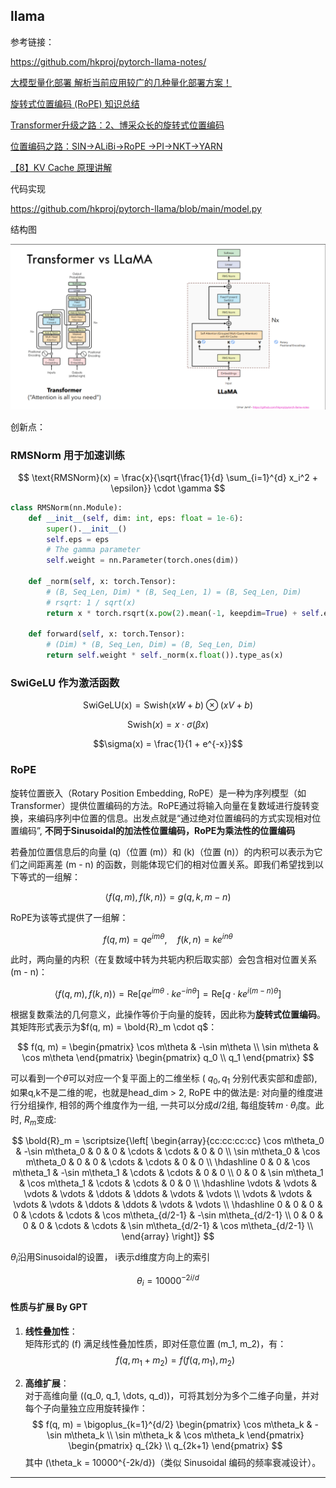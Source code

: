 ## llama

参考链接：

https://github.com/hkproj/pytorch-llama-notes/

[大模型量化部署 解析当前应用较广的几种量化部署方案！](https://www.bilibili.com/video/BV18p421273J?spm_id_from=333.788.videopod.sections&vd_source=c43347ef375755d298da8f0c05cfe444)

[旋转式位置编码 (RoPE) 知识总结](https://zhuanlan.zhihu.com/p/662790439)

[Transformer升级之路：2、博采众长的旋转式位置编码](https://spaces.ac.cn/archives/8265/comment-page-1)

[位置编码之路：SIN->ALiBi->RoPE ->PI->NKT->YARN](https://zhuanlan.zhihu.com/p/1894384438206505105)

[【8】KV Cache 原理讲解](https://www.bilibili.com/video/BV17CPkeEEzk?spm_id_from=333.788.videopod.sections&vd_source=c43347ef375755d298da8f0c05cfe444)

代码实现

https://github.com/hkproj/pytorch-llama/blob/main/model.py


结构图

![](./img/llama.png)


创新点：

### RMSNorm 用于加速训练

$$ \text{RMSNorm}(x) = \frac{x}{\sqrt{\frac{1}{d} \sum_{i=1}^{d} x_i^2 + \epsilon}} \cdot \gamma $$

```python
class RMSNorm(nn.Module):
    def __init__(self, dim: int, eps: float = 1e-6):
        super().__init__()
        self.eps = eps
        # The gamma parameter
        self.weight = nn.Parameter(torch.ones(dim))

    def _norm(self, x: torch.Tensor):
        # (B, Seq_Len, Dim) * (B, Seq_Len, 1) = (B, Seq_Len, Dim)
        # rsqrt: 1 / sqrt(x)
        return x * torch.rsqrt(x.pow(2).mean(-1, keepdim=True) + self.eps)

    def forward(self, x: torch.Tensor):
        # (Dim) * (B, Seq_Len, Dim) = (B, Seq_Len, Dim)
        return self.weight * self._norm(x.float()).type_as(x)
```

### SwiGeLU 作为激活函数

$$\text{SwiGeLU(x)} = \text{Swish}(xW+b) \otimes (xV+b) $$

$$\text{Swish}(x) = x \cdot \sigma(\beta x)$$

$$\sigma(x) = \frac{1}{1 + e^{-x}}$$

### RoPE
旋转位置嵌入（Rotary Position Embedding, RoPE）是一种为序列模型（如Transformer）提供位置编码的方法。RoPE通过将输入向量在复数域进行旋转变换，来编码序列中位置的信息。出发点就是“通过绝对位置编码的方式实现相对位置编码”, **不同于Sinusoidal的加法性位置编码，RoPE为乘法性的位置编码**

若叠加位置信息后的向量 \(q\)（位置 \(m\)）和 \(k\)（位置 \(n\)）的内积可以表示为它们之间距离差 \(m - n\) 的函数，则能体现它们的相对位置关系。即我们希望找到以下等式的一组解：

$$
\langle f(q, m), f(k, n) \rangle = g(q, k, m - n)
$$

RoPE为该等式提供了一组解：

$$
f(q, m) = q e^{i m \theta}, \quad f(k, n) = k e^{i n \theta}
$$

此时，两向量的内积（在复数域中转为共轭内积后取实部）会包含相对位置关系 \(m - n\)：

$$
\langle f(q, m), f(k, n) \rangle = \text{Re}\left[ q e^{i m \theta} \cdot k e^{-i n \theta} \right] = \text{Re}\left[ q \cdot k e^{i (m - n) \theta} \right]
$$

根据复数乘法的几何意义，此操作等价于向量的旋转，因此称为**旋转式位置编码**。其矩阵形式表示为$f(q, m) = \bold{R}_m \cdot q$：

$$
f(q, m) = 
\begin{pmatrix}
\cos m\theta & -\sin m\theta \\
\sin m\theta & \cos m\theta
\end{pmatrix}
\begin{pmatrix}
q_0 \\
q_1
\end{pmatrix}
$$

可以看到一个$\theta$可以对应一个复平面上的二维坐标 ( $q_0, q_1$ 分别代表实部和虚部), 如果q,k不是二维的呢，也就是head_dim > 2, RoPE 中的做法是: 对向量的维度进行分组操作, 相邻的两个维度作为一组, 一共可以分成$d / 2$组, 每组旋转$m \cdot \theta_i$度。此时, $R_m$变成:

$$ \bold{R}_m = \scriptsize{\left[ \begin{array}{cc:cc:cc:cc} \cos m\theta_0 & -\sin m\theta_0 & 0 & 0 & \cdots & \cdots & 0 & 0 \\ \sin m\theta_0 & \cos m\theta_0 & 0 & 0 & \cdots & \cdots & 0 & 0 \\ \hdashline 0 & 0 & \cos m\theta_1 & -\sin m\theta_1 & \cdots & \cdots & 0 & 0 \\ 0 & 0 & \sin m\theta_1 & \cos m\theta_1 & \cdots & \cdots & 0 & 0 \\ \hdashline \vdots & \vdots & \vdots & \vdots & \ddots & \ddots & \vdots & \vdots \\ \vdots & \vdots & \vdots & \vdots & \ddots & \ddots & \vdots & \vdots \\ \hdashline 0 & 0 & 0 & 0 & \cdots & \cdots & \cos m\theta_{d/2-1} & -\sin m\theta_{d/2-1} \\ 0 & 0 & 0 & 0 & \cdots & \cdots & \sin m\theta_{d/2-1} & \cos m\theta_{d/2-1} \\ \end{array} \right]} $$

$\theta_i$沿用Sinusoidal的设置， i表示d维度方向上的索引

$$ \theta_i = 10000^{-2i/d} \tag{4.3} $$

#### 性质与扩展 By GPT
1. **线性叠加性**：  
   矩阵形式的 \(f\) 满足线性叠加性质，即对任意位置 \(m_1, m_2\)，有：
   $$
   f(q, m_1 + m_2) = f(f(q, m_1), m_2)
   $$

2. **高维扩展**：  
   对于高维向量 \((q_0, q_1, \dots, q_d)\)，可将其划分为多个二维子向量，并对每个子向量独立应用旋转操作：
   $$
   f(q, m) = \bigoplus_{k=1}^{d/2} 
   \begin{pmatrix}
   \cos m\theta_k & -\sin m\theta_k \\
   \sin m\theta_k & \cos m\theta_k
   \end{pmatrix}
   \begin{pmatrix}
   q_{2k} \\
   q_{2k+1}
   \end{pmatrix}
   $$
   其中 \(\theta_k = 10000^{-2k/d}\)（类似 Sinusoidal 编码的频率衰减设计）。

---

